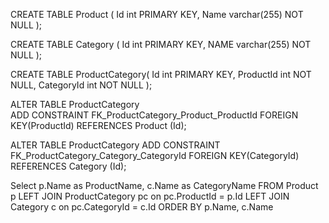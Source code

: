 CREATE TABLE Product (
	Id int PRIMARY KEY,
	Name varchar(255) NOT NULL
);

CREATE TABLE Category (
  Id int PRIMARY KEY,
  NAME varchar(255) NOT NULL
);

CREATE TABLE ProductCategory(
	Id int PRIMARY KEY,
	ProductId int NOT NULL,
	CategoryId int NOT NULL
);

ALTER TABLE ProductCategory  
ADD CONSTRAINT FK_ProductCategory_Product_ProductId 
FOREIGN KEY(ProductId) REFERENCES Product (Id);

ALTER TABLE ProductCategory
ADD CONSTRAINT FK_ProductCategory_Category_CategoryId 
FOREIGN KEY(CategoryId) REFERENCES Category (Id);

Select p.Name as ProductName, 
c.Name as CategoryName
FROM Product p
LEFT JOIN ProductCategory pc on pc.ProductId = p.Id
LEFT JOIN Category c on pc.CategoryId = c.Id
ORDER BY p.Name, c.Name
